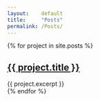 ```yaml
---
layout:    default
title:     "Posts"
permalink: /Posts/
---
```


{% for project in site.posts %}
  <article>
    <h2><a href="{{ project.url }}">{{ project.title }}</a></h2>
    {{ project.excerpt }}
  </article>
{% endfor %}